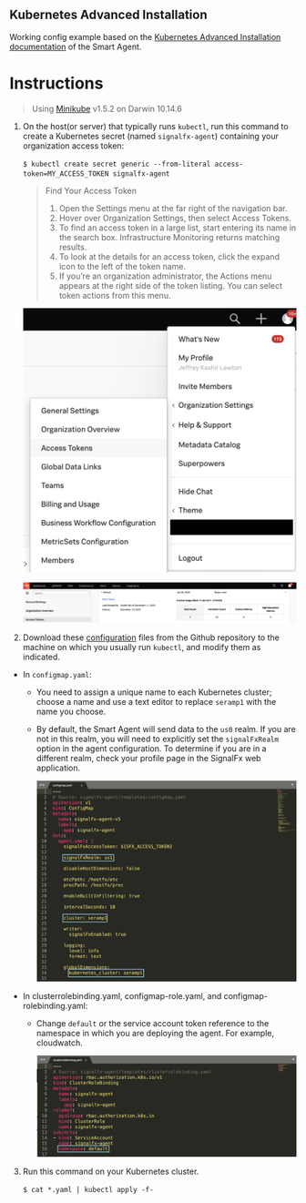## Kubernetes Advanced Installation

Working config example based on the [Kubernetes Advanced Installation documentation](https://docs.signalfx.com/en/latest/integrations/kubernetes/k8s-advanced-installation.html#kubernetes-advanced-installation) of the Smart Agent.


# Instructions 
> Using [Minikube](https://minikube.sigs.k8s.io/docs/) v1.5.2 on Darwin 10.14.6

1. On the host(or server) that typically runs `kubectl`, run this command to create a Kubernetes secret (named `signalfx-agent`) containing your organization access token:

    `$ kubectl create secret generic --from-literal access-token=MY_ACCESS_TOKEN signalfx-agent`
    
    > Find Your Access Token
    > 1. Open the Settings menu at the far right of the navigation bar.
    > 2. Hover over Organization Settings, then select Access Tokens.
    > 3. To find an access token in a large list, start entering its name in the search box. Infrastructure Monitoring returns matching results.
    > 4. To look at the details for an access token, click the expand icon to the left of the token name.
    > 5. If you’re an organization administrator, the Actions menu appears at the right side of the token listing. You can select token actions from this menu.
    
    ![token](access_token11.png)

    ![token](access_token2.png)
    
    

2. Download these [configuration](https://github.com/jlawtonSFX/o11yseramp/tree/main/Week%202/Kubernetes%20Advanced%20Installation/K8s) files from the Github repository to the machine on which you usually run `kubectl`, and modify them as indicated.

- In `configmap.yaml`:
  - You need to assign a unique name to each Kubernetes cluster; choose a name and use a text editor to replace `seramp1` with the name you choose.
  - By default, the Smart Agent will send data to the `us0` realm. If you are not in this realm, you will need to explicitly set the `signalFxRealm` option in the agent configuration. To determine if you are in a different realm, check your profile page in the SignalFx web application.
  
    ![configmap](configmap.png)
  
- In clusterrolebinding.yaml, configmap-role.yaml, and configmap-rolebinding.yaml:
  - Change `default` or the service account token reference to the namespace in which you are deploying the agent. For example, cloudwatch.
  
    ![clusterrolebinding](clusterrolebinding.png)

3. Run this command on your Kubernetes cluster.

   `$ cat *.yaml | kubectl apply -f-`
  


